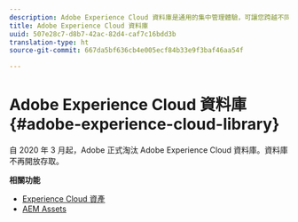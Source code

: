 ```yaml
---
description: Adobe Experience Cloud 資料庫是通用的集中管理體驗，可讓您跨越不同 Adobe Experience Cloud 解決方案儲存、尋找及選取資產。
title: Adobe Experience Cloud 資料庫
uuid: 507e28c7-d8b7-42ac-82d4-caf7c16bdd3b
translation-type: ht
source-git-commit: 667da5bf636cb4e005ecf84b33e9f3baf46aa54f

---
```



# Adobe Experience Cloud 資料庫{#adobe-experience-cloud-library}

自 2020 年 3 月起，Adobe 正式淘汰 Adobe Experience Cloud 資料庫。資料庫不再開放存取。

**相關功能**

* [Experience Cloud 資產](https://docs.adobe.com/content/help/zh-Hant/core-services/interface/assets/experience-cloud-assets.html)
* [AEM Assets](https://docs.adobe.com/content/help/zh-Hant/experience-manager-cloud-service/assets/home.html)
